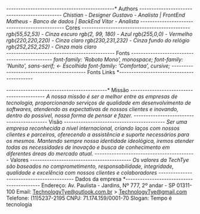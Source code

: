 ﻿---------------------------------------------* Authors *---------------------------------------------
			Chistian - Designer
			Gustavo - Analista | FrontEnd
			Matheus - Banco de dados | BackEnd
			Vitor - Analista
----------------------------------------------* Cores  *---------------------------------------------
rgb(55,52,53) - Cinza escuro
rgb(2, 99, 180) - Azul
rgb(255,0,0) - Vermelho
rgb(220,220,220) - Cinza claro
rgb(230,231,232) - Cinza fundo do relógio
rgb(252,252,252) - Cinza mais claro							
---------------------------------------------* Fonts *---------------------------------------------
font-family: 'Roboto Mono', monospace;
font-family: 'Nunito', sans-serif; <- Escolhida
font-family: 'Comfortaa', cursive;
------------------------------------------* Fonts Links *------------------------------------------
<link href="https://fonts.googleapis.com/css?family=Comfortaa|Nunito|Roboto+Mono&display=swap" rel="stylesheet">

------------------------------------------* Missão *------------------------------------------
A nossa missão é ser a melhor entre as empresas de tecnologia, proporcionando serviços de qualidade em desenvolvimento de softwares,
atendendo as expectativas de nossos clientes e inovando, dentro do possível, nossa forma de pensar e fazer.
------------------------------------------* Visão *------------------------------------------
Ser uma empresa reconhecida a nível internacional, criando laços com nossos clientes e parceiros, oferecendo a assistência e suporte
necessários para os mesmos. Mantendo sempre nossa identidade ideológica, iremos atender todas as necessidades de inovação e busca de 
conhecimento em diferentes áreas do mercado atual.
------------------------------------------* Valores *------------------------------------------
Os valores da TechTye são baseados no comprometimento, responsabilidade, integridade, qualidade e excelência com nossos clientes e 
colaboradores 
------------------------------------------* Dados da empresa *------------------------------------------
Endereço: Av. Paulista - Jardins, Nº 777, 2º andar - SP 01311-100
Email: TechnologyTye@outlook.com.br > TechnologyTye@gmail.com
Telefone: (11)5237-2195
CNPJ: 71.174.159/0001-70
Slogan: Tempo é tecnologia 
